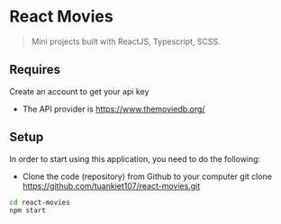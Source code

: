 # React Movies

> Mini projects built with ReactJS, Typescript, SCSS.

## Requires

Create an account to get your api key

- The API provider is https://www.themoviedb.org/

## Setup

In order to start using this application, you need to do the following:

- Clone the code (repository) from Github to your computer git clone https://github.com/tuankiet107/react-movies.git

```bash
cd react-movies
npm start
```
